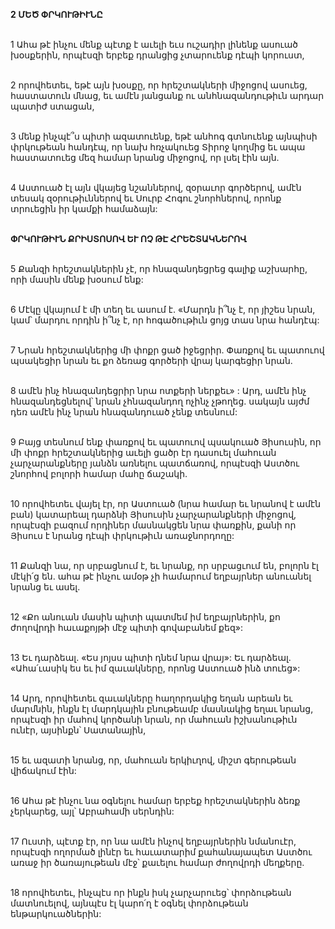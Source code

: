 **2 ՄԵԾ ՓՐԿՈՒԹԻՒՆԸ**

\
1 Ահա թէ ինչու մենք պէտք է աւելի եւս ուշադիր լինենք ասուած խօսքերին, որպէսզի երբեք դրանցից չտարուենք դէպի կորուստ,

\
2 որովհետեւ, եթէ այն խօսքը, որ հրեշտակների միջոցով ասուեց, հաստատուն մնաց, եւ ամէն յանցանք ու անհնազանդութիւն արդար պատիժ ստացան,

\
3 մենք ինչպէ՞ս պիտի ազատուենք, եթէ անհոգ գտնուենք այնպիսի փրկութեան հանդէպ, որ նախ հռչակուեց Տիրոջ կողմից եւ ապա հաստատուեց մեզ համար նրանց միջոցով, որ լսել էին այն.

\
4 Աստուած էլ այն վկայեց նշաններով, զօրաւոր գործերով, ամէն տեսակ զօրութիւններով եւ Սուրբ Հոգու շնորհներով, որոնք տրուեցին իր կամքի համաձայն:

\
**ՓՐԿՈՒԹԻՒՆ ՔՐԻՍՏՈՍՈՎ ԵՒ ՈՉ ԹԷ ՀՐԵՇՏԱԿՆԵՐՈՎ**

\
5 Քանզի հրեշտակներին չէ, որ հնազանդեցրեց գալիք աշխարհը, որի մասին մենք խօսում ենք:

\
6 Մէկը վկայում է մի տեղ եւ ասում է.
«Մարդն ի՞նչ է, որ յիշես նրան,
կամ՝ մարդու որդին ի՞նչ է, որ հոգածութիւն ցոյց տաս նրա հանդէպ:

\
7 Նրան հրեշտակներից մի փոքր ցած իջեցրիր.
Փառքով եւ պատուով պսակեցիր նրան
եւ քո ձեռաց գործերի վրայ կարգեցիր նրան.

\
8 ամէն ինչ հնազանդեցրիր նրա ոտքերի ներքեւ» :
Արդ, ամէն ինչ հնազանդեցնելով՝ նրան չհնազանդող ոչինչ չթողեց. սակայն այժմ դեռ ամէն ինչ նրան հնազանդուած չենք տեսնում:

\
9 Բայց տեսնում ենք փառքով եւ պատուով պսակուած Յիսուսին, որ մի փոքր հրեշտակներից աւելի ցածր էր դասուել մահուան չարչարանքները յանձն առնելու պատճառով, որպէսզի Աստծու շնորհով բոլորի համար մահը ճաշակի.

\
10 որովհետեւ վայել էր, որ Աստուած (նրա համար եւ նրանով է ամէն բան) կատարեալ դարձնի Յիսուսին չարչարանքների միջոցով, որպէսզի բազում որդիներ մասնակցեն նրա փառքին, քանի որ Յիսուս է նրանց դէպի փրկութիւն առաջնորդողը:

\
11 Քանզի նա, որ սրբացնում է, եւ նրանք, որ սրբացւում են, բոլորն էլ մէկի՛ց են. ահա թէ ինչու ամօթ չի համարում եղբայրներ անուանել նրանց եւ ասել.

\
12 «Քո անուան մասին պիտի պատմեմ իմ եղբայրներին,
քո ժողովրդի հաւաքոյթի մէջ պիտի գովաբանեմ քեզ»:

\
13 Եւ դարձեալ.
«Ես յոյսս պիտի դնեմ նրա վրայ»:
Եւ դարձեալ.
«Ահա՛ւասիկ ես եւ իմ զաւակները, որոնց Աստուած ինձ տուեց»:

\
14 Արդ, որովհետեւ զաւակները հաղորդակից եղան արեան եւ մարմնին, ինքն էլ մարդկային բնութեամբ մասնակից եղաւ նրանց, որպէսզի իր մահով կործանի նրան, որ մահուան իշխանութիւն ունէր, այսինքն՝ Սատանային,

\
15 եւ ազատի նրանց, որ, մահուան երկիւղով, միշտ գերութեան վիճակում էին:

\
16 Ահա թէ ինչու նա օգնելու համար երբեք հրեշտակներին ձեռք չերկարեց, այլ՝ Աբրահամի սերնդին:

\
17 Ուստի, պէտք էր, որ նա ամէն ինչով եղբայրներին նմանուէր, որպէսզի ողորմած լինէր եւ հաւատարիմ քահանայապետ Աստծու առաջ իր ծառայութեան մէջ՝ քաւելու համար ժողովրդի մեղքերը.

\
18 որովհետեւ, ինչպէս որ ինքն իսկ չարչարուեց՝ փորձութեան մատնուելով, այնպէս էլ կարո՛ղ է օգնել փորձութեան ենթարկուածներին:
